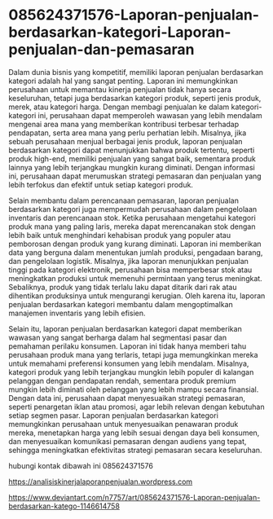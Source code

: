 # 085624371576-Laporan-penjualan-berdasarkan-kategori-Laporan-penjualan-dan-pemasaran

Dalam dunia bisnis yang kompetitif, memiliki laporan penjualan berdasarkan kategori adalah hal yang sangat penting. Laporan ini memungkinkan perusahaan untuk memantau kinerja penjualan tidak hanya secara keseluruhan, tetapi juga berdasarkan kategori produk, seperti jenis produk, merek, atau kategori harga. Dengan membagi penjualan ke dalam kategori-kategori ini, perusahaan dapat memperoleh wawasan yang lebih mendalam mengenai area mana yang memberikan kontribusi terbesar terhadap pendapatan, serta area mana yang perlu perhatian lebih. Misalnya, jika sebuah perusahaan menjual berbagai jenis produk, laporan penjualan berdasarkan kategori dapat menunjukkan bahwa produk tertentu, seperti produk high-end, memiliki penjualan yang sangat baik, sementara produk lainnya yang lebih terjangkau mungkin kurang diminati. Dengan informasi ini, perusahaan dapat merumuskan strategi pemasaran dan penjualan yang lebih terfokus dan efektif untuk setiap kategori produk.

Selain membantu dalam perencanaan pemasaran, laporan penjualan berdasarkan kategori juga mempermudah perusahaan dalam pengelolaan inventaris dan perencanaan stok. Ketika perusahaan mengetahui kategori produk mana yang paling laris, mereka dapat merencanakan stok dengan lebih baik untuk menghindari kehabisan produk yang populer atau pemborosan dengan produk yang kurang diminati. Laporan ini memberikan data yang berguna dalam menentukan jumlah produksi, pengadaan barang, dan pengelolaan logistik. Misalnya, jika laporan menunjukkan penjualan tinggi pada kategori elektronik, perusahaan bisa memperbesar stok atau meningkatkan produksi untuk memenuhi permintaan yang terus meningkat. Sebaliknya, produk yang tidak terlalu laku dapat ditarik dari rak atau dihentikan produksinya untuk mengurangi kerugian. Oleh karena itu, laporan penjualan berdasarkan kategori membantu dalam mengoptimalkan manajemen inventaris yang lebih efisien.

Selain itu, laporan penjualan berdasarkan kategori dapat memberikan wawasan yang sangat berharga dalam hal segmentasi pasar dan pemahaman perilaku konsumen. Laporan ini tidak hanya memberi tahu perusahaan produk mana yang terlaris, tetapi juga memungkinkan mereka untuk memahami preferensi konsumen yang lebih mendalam. Misalnya, kategori produk yang lebih terjangkau mungkin lebih populer di kalangan pelanggan dengan pendapatan rendah, sementara produk premium mungkin lebih diminati oleh pelanggan yang lebih mampu secara finansial. Dengan data ini, perusahaan dapat menyesuaikan strategi pemasaran, seperti penargetan iklan atau promosi, agar lebih relevan dengan kebutuhan setiap segmen pasar. Laporan penjualan berdasarkan kategori memungkinkan perusahaan untuk menyesuaikan penawaran produk mereka, menetapkan harga yang lebih sesuai dengan daya beli konsumen, dan menyesuaikan komunikasi pemasaran dengan audiens yang tepat, sehingga meningkatkan efektivitas strategi pemasaran secara keseluruhan.

hubungi kontak dibawah ini
085624371576

https://analisiskinerjalaporanpenjualan.wordpress.com

https://www.deviantart.com/n7757/art/085624371576-Laporan-penjualan-berdasarkan-katego-1146614758
